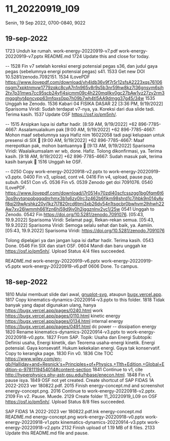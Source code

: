 # 11_20220919_l09
Senin, 19 Sep 2022, 0700-0840, 9022


## 19-sep-2022
1723 Unduh ke rumah.
work-energy-20220919-v7.pdf
work-energy-20220919-v7.pptx
README.md
1724 Update this and close for today.

--
1528 Fin v7 setelah koreksi energi potensial pegas s36, dan judul gaya pegas (sebelumnya energi potensial pegas) s41.
1533 Get new DOI 10.5281/zenodo.7092151.
1534 ILovePDF
https://www.ilovepdf.com/download/vh4ldb36v9f7r5r12sfsA2223xqs76106nsgm7xpktnmvw1779zqkc8cyA7n1n965v8r9s5b3nr59hw8kz7l36gnsym6sjh2tv7p31mws7cc95scb24yfl4sjcmm09c4h220mqllkv0gc27bAw1yz27zy2rm3mgqghyt4pncvpp63mfqxs0pp7h09b7wh4tl5AA9dmgg37g45/34w
1535 Unggah ke Zenodo.
1536 Kabari 04 FISIKA DASAR 22
[3:36 PM, 9/19/2022] Sparisoma Viridi: Sudah terdapat v7-nya, ya. Koreksi dari dua slide tadi. Terima kasih.
1537 Update OSF https://osf.io/pm5nh/.

--
1515 Arsipkan lupa isi daftar hadir.
[8:59 AM, 9/19/2022] +62 896-7785-4667: Assalamualaikum pak
[9:00 AM, 9/19/2022] +62 896-7785-4667: Mohon maaf sebelumnya saya Hafiz nim 16022058 tadi pagi kelupaan untuk presensi di SIX 🙏
[9:00 AM, 9/19/2022] +62 896-7785-4667: Maaf merepotkan pak, mohon bantuannya 🙏
[9:13 AM, 9/19/2022] Sparisoma Viridi: Waalaikumsalam wr wb, done. Hafiz. Tolong dikonfirmasi, ya. Terima kasih.
[9:18 AM, 9/19/2022] +62 896-7785-4667: Sudah masuk pak, terima kasih banyak 🙏
1516 Unggah ke OSF.

--
0250 Copy work-energy-20220918-v2.pptx to work-energy-20220919-v3.pptx.
0400 Fin v3, upload, cont v4.
0416 Fin v4, upload, pause pup, subuh.
0451 Con v5.
0536 Fin v5.
0539 Zenodo get doi 7091076.
0540 ILovePDF.
https://www.ilovepdf.com/download/j7r0514y70zdl40scfcsszgg1bg0fqm6t63ps9vytqnpqbggqdnrhmx3b1s6zy0lrc3z462b6fjkm98shrd1c7jhbk9n014yAyf8qj2l9wArshkz20yj1kz7l7820rcd6tmj3xb26dv54n1tsqcbr0bwhvm2lhhwh22Aw7xv26lwmmh661fzn6hj59d9jv0h2jggznlnv2vc1/25w
0541 Unggah to Zenodo.
0542 Fin https://doi.org/10.5281/zenodo.7091076.
[05:43, 19.9.2022] Sparisoma Viridi: Selamat pagi, Rekan-rekan semua.
[05:43, 19.9.2022] Sparisoma Viridi: Semoga selalu sehat dan baik, ya. Aamiin.
[05:43, 19.9.2022] Sparisoma Viridi: https://doi.org/10.5281/zenodo.7091076

Tolong dipelajari ya dan jangan lupa isi daftar hadir. Terima kasih.
0543 Done.
0546 Fin SIX dan start OSF.
0604 Mandi dan baru unggah ke https://osf.io/pm5nh/.
Upload Status
4/4 files succeeded.

README.md
work-energy-20220919-v6.pptx
work-energy-20220919-v5.pptx
work-energy-20220919-v6.pdf
0606 Done. To campus.


## 18-sep-2022
1810 Mulai membuat slide dari awal, [gnuplot-svg](https://github.com/dudung/gnuplot-svg), ataupun [bugx.vercel.app](https://bugx.vercel.app/).
1817 Copy kinematics-dynamics-20220914-v3.pptx to this folder.
1818 Tidak banyak yang dapat digunakan ulang, hanya
https://bugx.vercel.app/pages/0240.html work
https://bugx.vercel.app/pages/0110.html kinetic energy
https://bugx.vercel.app/pages/0134.html internal energy
https://bugx.vercel.app/pages/0491.html dc power -- dissipation energy
1820 Rename kinematics-dynamics-20220914-v3.pptx to work-energy-20220918-v0.pptx.
1827 From SAP.
Topik: Usaha dan Energi
Subtopik: Definisi usaha, Energi kinetik, dan Teorema usaha-energi kinetik. Energi potensial. Gaya konsevatif. Hukum kekekalan energi. Gaya tak konservatif.
Copy to kerangka page.
1830 Fin v0.
1836 Cite TOC
https://www.wiley.com/en-gb/Halliday+and+Resnick's+Principles+of+Physics,+11th+Edition,+Global+Edition-p-9781119454014#content-section
1841 Continue to v1, cite http://hyperphysics.phy-astr.gsu.edu/hbase/enecon.html.
1848 Fin v1, pause isya.
1849 OSF not yet created. Create shortcut of SAP FIDAS 1A 2022-2023 ver 180822.pdf.
2015 Finish energy-concept.md and screenshot energy-concept.png.
2016 Continue to work-energy-20220918-v2.pptx.
2109 Fin v2. Pause. Muede.
2129 Create folder 11_20220919_L09 on OSF https://osf.io/pm5nh/.
Upload Status
8/8 files succeeded.

SAP FIDAS 1A 2022-2023 ver 180822.pdf.lnk
energy-concept.md
README.md
energy-concept.png
work-energy-20220918-v0.pptx
work-energy-20220918-v1.pptx
kinematics-dynamics-20220914-v3.pptx
work-energy-20220918-v2.pptx
2132 Finish upload of 1.19 MB of 8 files.
2133 Update this README.md file and pause.